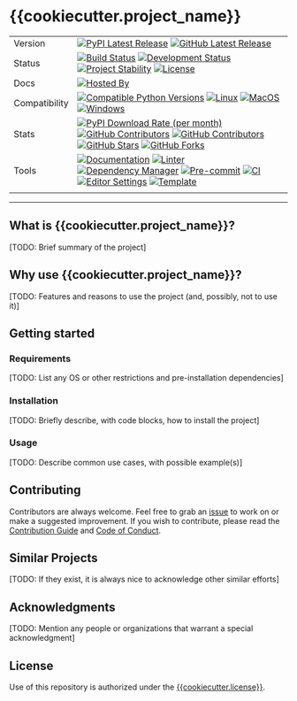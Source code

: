 # {{cookiecutter.project_name}}

| | |
| --- | --- |
| Version | [![PyPI Latest Release](https://img.shields.io/pypi/v/{{cookiecutter.repo_name}}.svg?style=for-the-badge&label=pypi&logo=PyPI&color=darkorange)](https://pypi.org/project/{{cookiecutter.repo_name}}/) [![GitHub Latest Release](https://img.shields.io/github/tag/{{cookiecutter.github_user}}/{{cookiecutter.repo_name}}?style=for-the-badge&label=branch&logo=github&color=navy)](https://github.com/{{cookiecutter.github_user}}/{{cookiecutter.repo_name}}/graphs/tags) 
| Status | [![Build Status](https://img.shields.io/github/actions/workflow/status/{{cookiecutter.github_user}}/{{cookiecutter.repo_name}}/ci.yml?branch=main&label=tests&style=for-the-badge&logo=pytest&color=cadetblue)](https://github.com/{{cookiecutter.github_user}}/{{cookiecutter.repo_name}}/actions/workflows/ci.yml?query=branch%3Amain) [![Development Status](https://img.shields.io/badge/Development-Active-Green?style=for-the-badge&logo=git)](https://www.repostatus.org/#active) [![Project Stability](https://img.shields.io/badge/stability-beta-firebrick?style=for-the-badge&logo=git)](https://www.repostatus.org/#active) [![License](https://img.shields.io/badge/License-Apache_2.0-blue.svg?style=for-the-badge&logo=apache&color=goldenrod)](https://opensource.org/licenses/Apache-2.0)
| Docs | [![Hosted By](https://img.shields.io/badge/hosted_by-github_pages-blue?style=for-the-badge&logo=github&color=navy)](https://{{cookiecutter.github_user}}.github.io/{{cookiecutter.repo_name}})
| Compatibility | [![Compatible Python Versions](https://img.shields.io/pypi/pyversions/{{cookiecutter.repo_name}}?style=for-the-badge&logo=python&color=darkorange)](https://pypi.python.org/pypi/{{cookiecutter.repo_name}}/) [![Linux](https://img.shields.io/badge/linux-maroon?style=for-the-badge&logo=linux&labelColor=gray)](https://www.linux.org/) [![MacOS](https://img.shields.io/badge/macos-yellow?style=for-the-badge&logo=apple&labelColor=gray)](https://www.apple.com/macos/) [![Windows](https://img.shields.io/badge/windows-blue?style=for-the-badge&logo=windows&labelColor=gray)](https://www.microsoft.com/en-us/windows?r=1)
| Stats | [![PyPI Download Rate (per month)](https://img.shields.io/pypi/dm/{{cookiecutter.repo_name}}?style=for-the-badge&logo=pypi&color=darkorange)](https://pypi.org/project/{{cookiecutter.repo_name}}) [![GitHub Contributors](https://img.shields.io/github/contributors/{{cookiecutter.github_user}}/{{cookiecutter.repo_name}}?style=for-the-badge&label=contributors&logo=github&color=darksalmon)](https://github.com/{{cookiecutter.github_user}}/{{cookiecutter.repo_name}}/graphs/contributors) [![GitHub Contributors](https://img.shields.io/github/issues/{{cookiecutter.github_user}}/{{cookiecutter.repo_name}}?style=for-the-badge&label=issues&logo=github&color=deeppink)](https://github.com/{{cookiecutter.github_user}}/{{cookiecutter.repo_name}}/graphs/contributors) [![GitHub Stars](https://img.shields.io/github/stars/{{cookiecutter.github_user}}/{{cookiecutter.repo_name}}?style=for-the-badge&label=Stars&logo=github&color=firebrick)](https://github.com/{{cookiecutter.github_user}}/{{cookiecutter.repo_name}}/stargazers) [![GitHub Forks](https://img.shields.io/github/forks/{{cookiecutter.github_user}}/{{cookiecutter.repo_name}}?style=for-the-badge&label=forks&logo=github&color=coral)](https://github.com/{{cookiecutter.github_user}}/{{cookiecutter.repo_name}}/forks)
| Tools | [![Documentation](https://img.shields.io/badge/MkDocs-magenta?style=for-the-badge&logo=markdown&labelColor=gray)](https://squidfunk.github.io/mkdocs-material/) [![Linter](https://img.shields.io/endpoint?style=for-the-badge&url=https://raw.githubusercontent.com/charliermarsh/Ruff/main/assets/badge/v2.json)](https://github.com/astral-sh/Ruff) [![Dependency Manager](https://img.shields.io/badge/PDM-blueviolet?style=for-the-badge&logo=affinity&labelColor=gray)](https://PDM.fming.dev) [![Pre-commit](https://img.shields.io/badge/pre--commit-brightgreen?style=for-the-badge&logo=pre-commit&logoColor=white&labelColor=gray)](https://github.com/TezRomacH/python-package-template/blob/master/.pre-commit-config.yaml) [![CI](https://img.shields.io/badge/github_actions-yellow?style=for-the-badge&logo=githubactions&labelColor=gray)](https://github.com/features/actions) [![Editor Settings](https://img.shields.io/badge/editor_config-blue?style=for-the-badge&logo=editorconfig&labelColor=gray)](https://github.com/features/actions) [![Template](https://img.shields.io/badge/snickerdoodle-brown?style=for-the-badge&logo=cookiecutter&labelColor=gray)](https://www.github.com/WithPrecedent/snickerdoodle)
| | |

-----

## What is {{cookiecutter.project_name}}?

[TODO: Brief summary of the project]

## Why use {{cookiecutter.project_name}}?

[TODO: Features and reasons to use the project (and, possibly, not to use it)]

## Getting started

### Requirements

[TODO: List any OS or other restrictions and pre-installation dependencies]

### Installation

[TODO: Briefly describe, with code blocks, how to install the project]

### Usage

[TODO: Describe common use cases, with possible example(s)]

## Contributing

Contributors are always welcome. Feel free to grab an [issue](https://www.github.com/{{cookiecutter.github_user}}/{{cookiecutter.repo_name}}/issues) to work on or make a suggested improvement. If you wish to contribute, please read the [Contribution Guide](https://www.github.com/{{cookiecutter.github_user}}/{{cookiecutter.repo_name}}/contributing.md) and [Code of Conduct](https://www.github.com/{{cookiecutter.github_user}}/{{cookiecutter.repo_name}}/code_of_conduct.md).

## Similar Projects

[TODO: If they exist, it is always nice to acknowledge other similar efforts]

## Acknowledgments

[TODO: Mention any people or organizations that warrant a special acknowledgment]

## License

Use of this repository is authorized under the [{{cookiecutter.license}}](https://www.github.com/{{cookiecutter.github_user}}/{{cookiecutter.repo_name}}/blog/main/LICENSE).
